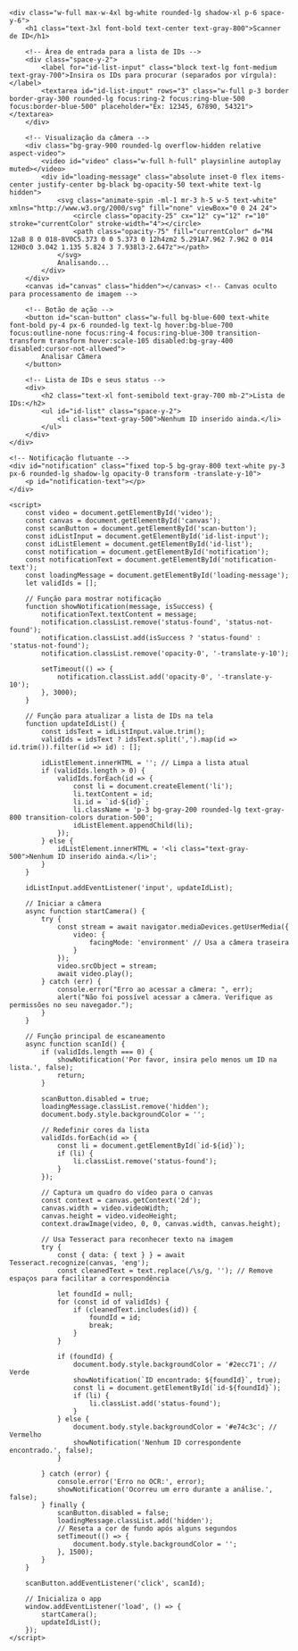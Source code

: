 <!DOCTYPE html>
<html lang="pt-br">
<head>
    <meta charset="UTF-8">
    <meta name="viewport" content="width=device-width, initial-scale=1.0">
    <title>Scanner de ID</title>
    <script src="https://cdn.tailwindcss.com"></script>
    <!-- Incluindo a biblioteca Tesseract.js para OCR (Reconhecimento Óptico de Caracteres) -->
    <script src='https://cdn.jsdelivr.net/npm/tesseract.js@5/dist/tesseract.min.js'></script>
    <style>
        /* Estilos personalizados */
        body {
            transition: background-color 0.5s ease;
        }
        .status-found {
            background-color: #2ecc71 !important; /* Verde */
            color: white;
        }
        .status-not-found {
            background-color: #e74c3c !important; /* Vermelho */
            color: white;
        }
        #notification {
            transition: opacity 0.5s ease-in-out, transform 0.5s ease-in-out;
        }
    </style>
</head>
<body class="bg-gray-100 flex flex-col items-center justify-center min-h-screen font-sans p-4">

    <div class="w-full max-w-4xl bg-white rounded-lg shadow-xl p-6 space-y-6">
        <h1 class="text-3xl font-bold text-center text-gray-800">Scanner de ID</h1>

        <!-- Área de entrada para a lista de IDs -->
        <div class="space-y-2">
            <label for="id-list-input" class="block text-lg font-medium text-gray-700">Insira os IDs para procurar (separados por vírgula):</label>
            <textarea id="id-list-input" rows="3" class="w-full p-3 border border-gray-300 rounded-lg focus:ring-2 focus:ring-blue-500 focus:border-blue-500" placeholder="Ex: 12345, 67890, 54321"></textarea>
        </div>

        <!-- Visualização da câmera -->
        <div class="bg-gray-900 rounded-lg overflow-hidden relative aspect-video">
            <video id="video" class="w-full h-full" playsinline autoplay muted></video>
            <div id="loading-message" class="absolute inset-0 flex items-center justify-center bg-black bg-opacity-50 text-white text-lg hidden">
                <svg class="animate-spin -ml-1 mr-3 h-5 w-5 text-white" xmlns="http://www.w3.org/2000/svg" fill="none" viewBox="0 0 24 24">
                    <circle class="opacity-25" cx="12" cy="12" r="10" stroke="currentColor" stroke-width="4"></circle>
                    <path class="opacity-75" fill="currentColor" d="M4 12a8 8 0 018-8V0C5.373 0 0 5.373 0 12h4zm2 5.291A7.962 7.962 0 014 12H0c0 3.042 1.135 5.824 3 7.938l3-2.647z"></path>
                </svg>
                Analisando...
            </div>
        </div>
        <canvas id="canvas" class="hidden"></canvas> <!-- Canvas oculto para processamento de imagem -->

        <!-- Botão de ação -->
        <button id="scan-button" class="w-full bg-blue-600 text-white font-bold py-4 px-6 rounded-lg text-lg hover:bg-blue-700 focus:outline-none focus:ring-4 focus:ring-blue-300 transition-transform transform hover:scale-105 disabled:bg-gray-400 disabled:cursor-not-allowed">
            Analisar Câmera
        </button>

        <!-- Lista de IDs e seus status -->
        <div>
            <h2 class="text-xl font-semibold text-gray-700 mb-2">Lista de IDs:</h2>
            <ul id="id-list" class="space-y-2">
                <li class="text-gray-500">Nenhum ID inserido ainda.</li>
            </ul>
        </div>
    </div>

    <!-- Notificação flutuante -->
    <div id="notification" class="fixed top-5 bg-gray-800 text-white py-3 px-6 rounded-lg shadow-lg opacity-0 transform -translate-y-10">
        <p id="notification-text"></p>
    </div>

    <script>
        const video = document.getElementById('video');
        const canvas = document.getElementById('canvas');
        const scanButton = document.getElementById('scan-button');
        const idListInput = document.getElementById('id-list-input');
        const idListElement = document.getElementById('id-list');
        const notification = document.getElementById('notification');
        const notificationText = document.getElementById('notification-text');
        const loadingMessage = document.getElementById('loading-message');
        let validIds = [];

        // Função para mostrar notificação
        function showNotification(message, isSuccess) {
            notificationText.textContent = message;
            notification.classList.remove('status-found', 'status-not-found');
            notification.classList.add(isSuccess ? 'status-found' : 'status-not-found');
            notification.classList.remove('opacity-0', '-translate-y-10');
            
            setTimeout(() => {
                notification.classList.add('opacity-0', '-translate-y-10');
            }, 3000);
        }

        // Função para atualizar a lista de IDs na tela
        function updateIdList() {
            const idsText = idListInput.value.trim();
            validIds = idsText ? idsText.split(',').map(id => id.trim()).filter(id => id) : [];
            
            idListElement.innerHTML = ''; // Limpa a lista atual
            if (validIds.length > 0) {
                validIds.forEach(id => {
                    const li = document.createElement('li');
                    li.textContent = id;
                    li.id = `id-${id}`;
                    li.className = 'p-3 bg-gray-200 rounded-lg text-gray-800 transition-colors duration-500';
                    idListElement.appendChild(li);
                });
            } else {
                idListElement.innerHTML = '<li class="text-gray-500">Nenhum ID inserido ainda.</li>';
            }
        }

        idListInput.addEventListener('input', updateIdList);

        // Iniciar a câmera
        async function startCamera() {
            try {
                const stream = await navigator.mediaDevices.getUserMedia({
                    video: {
                        facingMode: 'environment' // Usa a câmera traseira
                    }
                });
                video.srcObject = stream;
                await video.play();
            } catch (err) {
                console.error("Erro ao acessar a câmera: ", err);
                alert("Não foi possível acessar a câmera. Verifique as permissões no seu navegador.");
            }
        }

        // Função principal de escaneamento
        async function scanId() {
            if (validIds.length === 0) {
                showNotification('Por favor, insira pelo menos um ID na lista.', false);
                return;
            }

            scanButton.disabled = true;
            loadingMessage.classList.remove('hidden');
            document.body.style.backgroundColor = '';
            
            // Redefinir cores da lista
            validIds.forEach(id => {
                const li = document.getElementById(`id-${id}`);
                if (li) {
                    li.classList.remove('status-found');
                }
            });

            // Captura um quadro do vídeo para o canvas
            const context = canvas.getContext('2d');
            canvas.width = video.videoWidth;
            canvas.height = video.videoHeight;
            context.drawImage(video, 0, 0, canvas.width, canvas.height);

            // Usa Tesseract para reconhecer texto na imagem
            try {
                const { data: { text } } = await Tesseract.recognize(canvas, 'eng');
                const cleanedText = text.replace(/\s/g, ''); // Remove espaços para facilitar a correspondência

                let foundId = null;
                for (const id of validIds) {
                    if (cleanedText.includes(id)) {
                        foundId = id;
                        break;
                    }
                }

                if (foundId) {
                    document.body.style.backgroundColor = '#2ecc71'; // Verde
                    showNotification(`ID encontrado: ${foundId}`, true);
                    const li = document.getElementById(`id-${foundId}`);
                    if (li) {
                        li.classList.add('status-found');
                    }
                } else {
                    document.body.style.backgroundColor = '#e74c3c'; // Vermelho
                    showNotification('Nenhum ID correspondente encontrado.', false);
                }

            } catch (error) {
                console.error('Erro no OCR:', error);
                showNotification('Ocorreu um erro durante a análise.', false);
            } finally {
                scanButton.disabled = false;
                loadingMessage.classList.add('hidden');
                // Reseta a cor de fundo após alguns segundos
                setTimeout(() => {
                    document.body.style.backgroundColor = '';
                }, 1500);
            }
        }

        scanButton.addEventListener('click', scanId);

        // Inicializa o app
        window.addEventListener('load', () => {
            startCamera();
            updateIdList();
        });
    </script>
</body>
</html>


